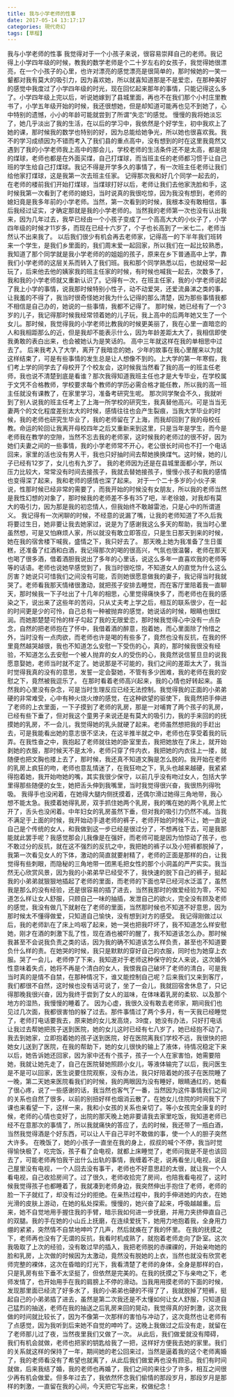 ```yaml
---
title: 我与小学老师的性事
date: 2017-05-14 13:17:17
categories: 現代奇幻
tags: [草榴]
---
```

我与小学老师的性事
我觉得对于一个小孩子来说，很容易崇拜自己的老师。我记得上小学四年级的时候，教我的数学老师是个二十岁左右的女孩子，我觉得她很漂亮，在一个小孩子的心里，也许对漂亮的感觉漂亮是很简单的，那时候她的一笑一颦都对我有莫大的吸引力，因为喜欢她，所以就喜知道那是不是爱恋，在那种美好的感觉中我度过了小学四年级的时光，现在回忆起来那年的事情，只能记得这么多了。小学四年级上完以后，听说她嫁到了县城里面，再也不在我们那个小村庄里教书了，小学五年级开始的时候，我还很想她，但是却知道可能再也见不到她了，心中特别的遗憾，小小的年龄可能就尝到了所谓“失恋”的感觉。
慢慢的我将她淡忘了，她几乎淡出了我的生活，在以后的学习中，我依然是个好学生，初中我欢上了她的课，那时候我的数学也特别的好，因为总能给她争光，所以她也很喜欢我。我不的学习成绩因为不错而考入了我们县的重点高中，没有想到的时在这里我竟然又遇到了我的小学老师我上高中的那会儿，学校老师的生活条件还不是太高，都是烧的煤球，老师也都是在外面买煤，自己打煤球，而当班主任的老师都习惯于让自己班的学生给自己打煤球。我记不得是开学多久的事情了，有一次班主任老师让我们给他家打煤球，这是我第一次去班主任家。
记得那次我和好几个同学一起去的，在老师的楼前我们开始打煤球，当煤球打好以后，老师让我们去他家洗脸和手，这时候我第一次看到了老师的媳妇，当时说真的我很吃惊，因为我没有想到，老师的媳妇竟是我多年前的小学老师。当然，第一次看到的时候，我根本没有敢相信，事后我经过证实，才确定那就是我的小学老师的。当然我的老师第一次也没有认出我来，因为几年过去，我早已经由一个小孩子变成了一个高高大大的小伙子了，小学四年级的时候才11岁多，而现在已经十六岁了，个子也长高到了一米七二，老师当然认不出来我了。
以后我们很少有机会再去老师家，记得高一的下半年我们班转来一个学生，是我们乡里面的，我们周末爱一起回家，所以我们在一起比较熟悉，我知道了那个同学就是我小学老师的的姐姐的孩子，原来在乡下普通高中上学，靠我们小学老师的这层关系而转入了我们班。我和那个同学熟悉以后，也就经常一起玩了，后来他去他的姨家我的班主任家的时候，有时候也喊我一起去，次数多了，我和我的小学老师就又重新认识了。记得有一次，在班主任家，我的小学老师说起了我上小学的事情，说我那时候特别小性子，动不动爱哭，还爱流鼻涕之类的事，让我羞的不得了，我当时很奇怪她对我为什么记得的那么清楚，因为那些事情我都不相信是自己办的，她说的一些事情，我都不记得了。
那时候，她已经有了一个3岁的儿子，我记得那时候我经常领着她的儿子玩，我上高中的后两年她又生了一个女儿。那时候，我觉得我的小学老师比教我的时候更美丽了，我在心里一直暗恋的人和我相距那么的近，但是我却不能表示什么，因为年龄差距太大了，我相信即使我勇敢的表白出来，也会被她认为是笑话的。
高中三年就这样在我的单相思中过去了。
后来我考入了大学，离开了我暗恋的她，少年的故事在我心里醒来以为就这样结束了，可是有些事情的发生总是让人想像不到的。上大学的第一年寒假，我们考上学的同学去了母校开了个校友会，这时候我当然看了我的高一的班主任老师，我也说不清楚到底是看谁？那次我得知道我班主任也才是大专毕业，在学校属于文凭不合格教师，学校要求每个教师的学历必需合格才能任教，所以我的高一班主任就没有课教了，在家里学习，准备考研究生呢。
那次同学聚会不久，我就听到了别人说我的班主任考上了上海一所学校的研究生，我真替他高兴。可是当当无妻两个的文化程度差别太大的时候，感情往往也会产生裂痕，当我大学毕业的时候，我的老师也研究生毕业了，我的老师留在了上海，而我却回到了我的母校任教。命运的轮回让我离开母校四年之后又重新来到这里，只是当年是学生，而今是老师我在教学的空隙，当然不忘去我的老师家，这时候我的老师过的很不好，因为她们夫妻之间的一些事情，我的小学老师常不开心，老公很长时间也不打一个电话回来，家里的活也没有男人干，我也只好抽时间去帮她换换煤气。这时候，她的儿子已经有12岁了，女儿也有九岁了。
我的老师因为还是在县城里面都小学，所以压力比较大，常常没有时间去接孩子，我就去替她接孩子，慢慢小孩子和我的感情也变得深了起来，我和老师的感情也深了起来。
对于一个二十多岁的小伙子来说，性那时候已经非常的需要了，而我开始的时候没有女朋友，所以我的老师当然是我性幻想的对象了，那时候我的老师差不多有35了吧，半老徐娘，对我却有莫大的吸引力，因为那是我的初恋情人，但我始终不敢越雷池，只是心中的所谓道义。
我记得有一次闲聊的时候，不经意的说漏了嘴，让我的老师知道了不久后我将要过生日，她非要让我去她家过，说是为了感谢我这么多天的帮助，我当时心里虽然想，可是又怕麻烦人家，所以就没有敢立即答应，只是生日那天到来的时候，她在我的宿舍楼下喊我，盛情之下，我只好去了。
那天晚上她为我准备了生日蛋糕，还准备了红酒和白酒，我记得那次的喝的很高兴，气氛也很温馨，老师在那天也喝了很多酒，借着酒胆我说出了多年的心里话，说这么多年一直喜欢我的老师等等的话语。老师也说她早感觉到了，我当时很吃惊，不知道女人的直觉为什么这么厉害？她说只可惜我们之间没有可能，否则她很愿意做我的妻子，我记得当时我就哭了。老师看我那天情绪很激动，就把孩子安排去睡觉，而在客厅里陪着我一直聊天，那时候我一下子吐出了十几年的相思，心里觉得痛快多了，而老师也在我的感染之下，说出来了这些年的苦闷，只从丈夫考上学之后，相互的联系很少，在一起的时间更是少的可怜，自己总有一种被抛弃的感觉，她说话的时候，眼睛也很红润。而她那楚楚可怜的样子勾起了我的无限爱恋，那时候我觉得心中没有一点杂念，自然的把老师抱在了怀中，我借着酒的醉意，抱着她，而心里面除了怜惜之外，当时没有一点肉欲，而老师也许是喝的有些多了，竟然也没有反抗，在我的怀里竟然越哭越很，我也不知道怎么安慰一下受伤的心，真的，那时候我很没有经验，不知道怎么去安慰一个被人抛弃的女人的受伤的心，我竟然说信誓旦旦的说我愿意娶她，老师当时就不定了。她说那是不可能的，我们之间的差距太大了，我当时觉得我真的没有的意思，发誓一定会娶她，不管有多少困难，我的老师在我的安慰之下，竟然被我逗乐了。
在那时看着老师高兴起来，我的心情也好转起来。虽然我的心里没有杂念，可是当时生理反应已经无法控制。我觉得我的正面的小弟弟硬的非常难受，心中有种火烧火燎的感觉，在这种欲望的驱使下，我竟然把手伸进了老师的上衣里面，一下子摸到了老师的乳房，那是一对哺育了两个孩子的乳房，已经有些下垂了，但对我这个童男子来说还是有莫大的吸引力，我的手来回的的抚摸她的乳房，不一会儿，我觉得她的乳头就硬了起来。老师虽然想把我的手赶出去，可是我能看出她的意志很不坚决，在这半推半就之中，老师也在享受着我的玩弄。在我性奋之中，我抱起了老师就往她的卧室里去，我把她放在了床上，就开始剥她的衣服，那时候天不是太冷，老师只穿了件内衣，我把她的内衣往上一搂，就随便也把文胸也搂上去了，那时候，我还真不知道文胸是怎么脱的。我开始在老师的乳房上疯狂的吻，老师也意乱情迷了，在我狂吻之下，乳头也越来越硬，我紧紧得抱着她，我开始吻她的嘴，其实我很少保守，以前几乎没有吻过女人，包括大学里得那些随便的女生，她把舌头伸到我嘴里，当时我觉得很兴奋，我很热列得吮吸。
我得手也没闲着，在她得大腿内侧抚摸着，还偶尔滑过她得三角地带，我心想不能太急。我摸着她得乳房，双手抓住她两个乳房，我的嘴在她的两个乳房上忙开了，舌头也没闲着。中年妇女的乳房虽然下垂，但对我的吸引力仍然不减。当我不满足于上面的时候，我开始动手退老师的裤子，老师开始的时候不让，她一直说自己是个传统的女人，和我做到这一步已经是很过分了，不想再往下去，可是我那能就此罢手呢？我感觉那会儿我像是在强奸，而老师可能是因为怕惊动了孩子，也不敢过分的反抗，就在这不强烈的反抗之中，我把她的裤子以及小短裤都脱掉了，我第一次看见女人的下体，激动的简直就要射精了，老师的正面是那样的白，让我觉得有些刺眼，而隐秘的三角地带一团黑毛把女性的那个小洞盖的严严实实。我当然无心欣赏风景，因为我的小弟弟早已经受不了，我快速的脱下自己的裤子，挺起我的小弟弟就狠狠地插起了老师的里面，而老师的下面也早已经河水泛滥了，虽然我是那么的没有经验，还是很容易的插了进去，当然我那时的做爱经验为零，不知道怎么样让女人舒服，只顾自己一味的抽插，发泄自己的欲火，完全没有顾及老师的感觉，我没有做几下就射在了老师的里面，当然那时候也不知道不好意思，因为那时候太不懂得做爱，只知道自己愉快，没有想到对方的感受。
我记得刚做过以后，我的老师趴在了床上呜咽了起来，她一哭也把我吓坏了，我不知道怎么样安慰她，刚才在酒的刺激下乱了性，现在酒也被吓的醒了，我不知道该怎么办。那时候我甚至不会说我负责之类的话，因为我的确不知道该怎么样负责，甚至也不知道要负什么样的责。在她哭的时候，我只是默默的穿好自己的衣服，同时也为她穿上衣服。哭了一会儿，老师停了下来，我知道对于老师这种保守的女人来说，这次婚外性意味着失贞，她将不再是个清白的女人，我恨我自己破坏了老师的清白，可是我当时真的是情不自禁，在那种情况下，谁又能控制自己呢？后来我们又来到客厅，我们都很不自然，这时候也没有话可说了，坐了一会儿，我就回宿舍休息了，只记得那晚我很兴奋，因为我终于尝到了女人的滋味，在体味着乳房的柔软、以及那个地方的湿热，我慢慢的睡着了。
因为心虚，我很久没有敢去老师家，期间我们也见过几次面，我都很害怕的躲了过去。那件事情过了两个多月，有一天我已经睡觉了，老师打电话要我去，原来她的女儿发高烧，39度，她没有办法，只好打电话让我过去帮她把孩子送到医院，她的女儿这时已经有七八岁了，她已经抱不动了。我去到她家，立即抱着她的孩子送到医院，好在医院离我们学校不远，我很快的把她女儿送到了医院，在我的帮助下，她的女儿很快的输上了液体，待情况稳定下来以后，她告诉她还回家，因为家中还有个孩子，孩子一个人在家害怕，她需要陪她，我就让她先走了，自己在医院替她照顾小女儿，等液体输完了以后，我问医生是不是可以回家，医生说要住院观察，没有办法，我只好陪着她的孩子在医院睡了一晚，第二天她来医院看我们的时候，我的两眼因为没有睡好，眼睛通红的，她看了很心疼，说了一些感谢的话，我当然也客气了一番，当然因为这件事情我们之间的关系也自然了很多，以前的别扭好样也烟消云散了。在她女儿住院的时间我下了课也来看望一下，这样一来，我和小女孩的关系也亲切了。等小女孩完全康复的时候，老师的心情也变好了，出院的那天晚上她非要请我去家里吃饭，我知道老师已经不在意那次的事情了，所以我就痛快的答应了，去的时候，我还带了一瓶白酒，当然我觉得酒是个好东西，可以让人干自己平时不敢做的事，使一个人的胆子突然大许多。
在晚饭了，她的小孩子一直坐在我的身上，叔叔的喊个不停，我当时觉得愉快极了，吃完饭，孩子看了会电视，就都上床睡觉了，老师问我是不是也该回去了，可能老师再怕我干出什么出轨的事情，我缠着不走，说再看坐儿电视，说自己屋里没有电视，一个人回去没有事干，老师也不好意思赶的太很，就让我一个人看电视，自己收拾房间了。过了很久，老师收拾完了房间，也陪我看电视了，这时候我觉得孩子也都睡着了，我就凑到老师身边，我突然伸出手抱住了老师，老师的脸一下子就红了，却没有过分的拒绝。在亲热过程中，我的手伸进她的内衣，在她光滑的皮肤上游动，在她的私处探索。慢慢的，她兴奋了起来，呼吸越越重。后来，她不自觉地用手握住我的手臂，暗示我如何进一步抚磨，并用力夹挤伸直自己的双腿。我的手在她的小山丘上抚磨，在连续爱抚下，她用力地抱着我，全身用力绷的紧紧，突然情不自禁地呻吟了几声，然后就痪在了我的怀里。
在我的抚摸之下，老师再也没有了无谓的反抗，我看时机成熟了，就抱着老师走向了卧室。这次我吸取了上次的经验，没有敢过早的插入，我把老师脱的赤祼祼的，开始亲吻她的脸和乳房，上次做的时候因为太激动，竟然没有脱她的上衣，当然也就没有欣赏老师完整的裸体，这次在昏暗的灯光下，我看清楚了老师的身体，全身是那样的白，只是乳房有些下垂不太坚挺了，但依然是完美的。在我的抚摸之下与亲吻之下，老师发情了，也开始用手在我的肩膀上不停的滑动。当我用用摸老师的下面的时候，发现那里面已经流了好多水了，我的小弟弟也硬的不得了了，我就脱掉了短裤，挺起自己的小弟弟插了进去，虽然是第二次我还是不太懂如何让女人舒服，只知道自己猛烈的抽送，老师在我的抽送之后乳房来回的晃动，我觉得真的好刺激，这次我做的时间就比较长了，因为不像第一次那样的害怕与冲动了，这次竟然也让老师有了点感觉，因为我听到后来她不自觉的呻吟了。这晚上我做过之后没有走，就留在了老师那儿过了夜，当然夜里我们又做了一次。
从此后，我们做爱就没有障碍，我们有机会就做，老师也把家的钥匙给我了一把，这样好方便我去她的家里。我们的关系就这样的保持了一年，期间她的老公回来过，当然是逼着我的这个老师离婚了，我的老师看没有了希望也就离了，从此后我们做爱再也没有顾忌。我们有时间就做，后来我结了婚，我的老师也再婚了，我们之间的来往少了许多，相互之间很少再有机会做爱。但多年过去了，我依然怀念我们偷情的那段岁月，那段岁月是那样的刺激，一直留在我的心间，今天把它写出来，权做纪念！